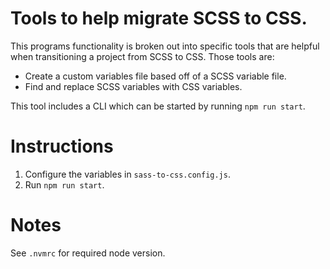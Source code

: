 # Tools to help migrate SCSS to CSS.

This programs functionality is broken out into specific tools that are helpful when transitioning a project from SCSS to CSS. Those tools are:

- Create a custom variables file based off of a SCSS variable file.
- Find and replace SCSS variables with CSS variables.

This tool includes a CLI which can be started by running `npm run start`.

# Instructions

1. Configure the variables in `sass-to-css.config.js`.
2. Run `npm run start`.

# Notes

See `.nvmrc` for required node version.